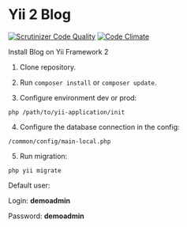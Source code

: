 Yii 2 Blog
===================================

[![Scrutinizer Code Quality](https://scrutinizer-ci.com/g/Georgynet/Blog-Yii2/badges/quality-score.png?b=master)](https://scrutinizer-ci.com/g/Georgynet/Blog-Yii2/?branch=master)
[![Code Climate](https://codeclimate.com/github/Georgynet/Blog-Yii2/badges/gpa.svg)](https://codeclimate.com/github/Georgynet/Blog-Yii2)

Install Blog on Yii Framework 2

1. Clone repository.

2. Run ```composer install``` or ```composer update```.

3. Configure environment dev or prod:
  ```
  php /path/to/yii-application/init
  ```

4. Configure the database connection in the config:
  ```
  /common/config/main-local.php
  ```

5. Run migration:
  ```
  php yii migrate
  ```

Default user:

Login: **demoadmin**

Password: **demoadmin**
